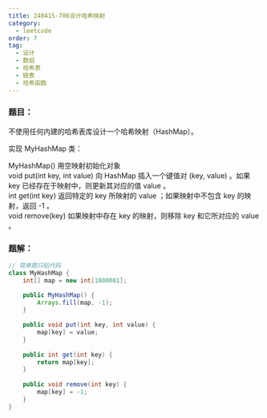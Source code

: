```yaml
---
title: 240415-706设计哈希映射
category:
  - leetcode
order: 7
tag:
  - 设计
  - 数组
  - 哈希表
  - 链表
  - 哈希函数
---
```



### 题目：
不使用任何内建的哈希表库设计一个哈希映射（HashMap）。

实现 MyHashMap 类：

MyHashMap() 用空映射初始化对象  
void put(int key, int value) 向 HashMap 插入一个键值对 (key, value) 。如果 key 已经存在于映射中，则更新其对应的值 value 。  
int get(int key) 返回特定的 key 所映射的 value ；如果映射中不包含 key 的映射，返回 -1 。  
void remove(key) 如果映射中存在 key 的映射，则移除 key 和它所对应的 value 。  

### 题解：
```java
// 简单题只贴代码
class MyHashMap {
    int[] map = new int[1000001];

    public MyHashMap() {
        Arrays.fill(map, -1);
    }
    
    public void put(int key, int value) {
        map[key] = value;
    }
    
    public int get(int key) {
        return map[key];
    }
    
    public void remove(int key) {
        map[key] = -1;
    }
}
```